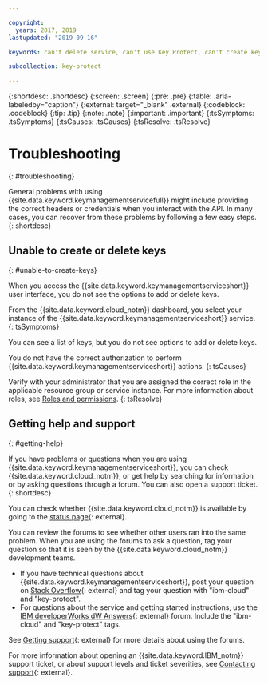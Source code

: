 ```yaml
---

copyright:
  years: 2017, 2019
lastupdated: "2019-09-16"

keywords: can't delete service, can't use Key Protect, can't create key, can't delete key

subcollection: key-protect

---
```


{:shortdesc: .shortdesc}
{:screen: .screen}
{:pre: .pre}
{:table: .aria-labeledby="caption"}
{:external: target="_blank" .external}
{:codeblock: .codeblock}
{:tip: .tip}
{:note: .note}
{:important: .important}
{:tsSymptoms: .tsSymptoms} 
{:tsCauses: .tsCauses} 
{:tsResolve: .tsResolve}

# Troubleshooting
{: #troubleshooting}

General problems with using {{site.data.keyword.keymanagementservicefull}} might include providing the correct headers or credentials when you interact with the API. In many cases, you can recover from these problems by following a few easy steps.
{: shortdesc}

## Unable to create or delete keys
{: #unable-to-create-keys}

When you access the {{site.data.keyword.keymanagementserviceshort}} user interface, you do not see the options to add or delete keys.

From the {{site.data.keyword.cloud_notm}} dashboard, you select your instance of the {{site.data.keyword.keymanagementserviceshort}} service.
{: tsSymptoms}

You can see a list of keys, but you do not see options to add or delete keys. 

You do not have the correct authorization to perform {{site.data.keyword.keymanagementserviceshort}} actions.
{: tsCauses} 

Verify with your administrator that you are assigned the correct role in the applicable resource group or service instance. For more information about roles, see [Roles and permissions](/docs/services/key-protect?topic=key-protect-manage-access#roles).
{: tsResolve}

## Getting help and support
{: #getting-help}

If you have problems or questions when you are using {{site.data.keyword.keymanagementserviceshort}}, you can check {{site.data.keyword.cloud_notm}}, or get help by searching for information or by asking questions through a forum. You can also open a support ticket.
{: shortdesc}

You can check whether {{site.data.keyword.cloud_notm}} is available by going to the [status page](https://{DomainName}/status?tags=platform,runtimes,services){: external}.

You can review the forums to see whether other users ran into the same problem. When you are using the forums to ask a question, tag your question so that it is seen by the {{site.data.keyword.cloud_notm}} development teams.

- If you have technical questions about {{site.data.keyword.keymanagementserviceshort}}, post your question on [Stack Overflow](https://stackoverflow.com/search?q=key-protect+ibm-cloud){: external} and tag your question with "ibm-cloud" and "key-protect".
- For questions about the service and getting started instructions, use the [IBM developerWorks dW Answers](https://developer.ibm.com/answers/topics/key-protect/){: external} forum. Include the "ibm-cloud"
and "key-protect" tags.

See [Getting support](/docs/get-support?topic=get-support-getting-customer-support#using-avatar){: external} for more details about using the forums.

For more information about opening an {{site.data.keyword.IBM_notm}} support ticket, or about support levels and ticket severities, see [Contacting support](/docs/get-support?topic=get-support-getting-customer-support){: external}.
